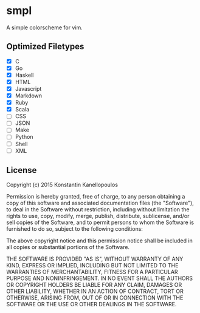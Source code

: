 # smpl
A simple colorscheme for vim.

## Optimized Filetypes
- [x] C
- [x] Go
- [x] Haskell
- [x] HTML
- [x] Javascript
- [x] Markdown
- [x] Ruby
- [x] Scala
- [ ] CSS
- [ ] JSON
- [ ] Make
- [ ] Python
- [ ] Shell
- [ ] XML

## License
Copyright (c) 2015 Konstantin Kanellopoulos

Permission is hereby granted, free of charge, to any person obtaining a copy
of this software and associated documentation files (the "Software"), to deal
in the Software without restriction, including without limitation the rights
to use, copy, modify, merge, publish, distribute, sublicense, and/or sell
copies of the Software, and to permit persons to whom the Software is
furnished to do so, subject to the following conditions:

The above copyright notice and this permission notice shall be included in all
copies or substantial portions of the Software.

THE SOFTWARE IS PROVIDED "AS IS", WITHOUT WARRANTY OF ANY KIND, EXPRESS OR
IMPLIED, INCLUDING BUT NOT LIMITED TO THE WARRANTIES OF MERCHANTABILITY,
FITNESS FOR A PARTICULAR PURPOSE AND NONINFRINGEMENT. IN NO EVENT SHALL THE
AUTHORS OR COPYRIGHT HOLDERS BE LIABLE FOR ANY CLAIM, DAMAGES OR OTHER
LIABILITY, WHETHER IN AN ACTION OF CONTRACT, TORT OR OTHERWISE, ARISING FROM,
OUT OF OR IN CONNECTION WITH THE SOFTWARE OR THE USE OR OTHER DEALINGS IN THE
SOFTWARE.
